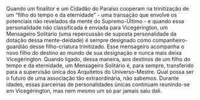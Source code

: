 ﻿Quando um finalitor e um Cidadão do Paraíso cooperam na trinitização de um “filho do tempo e da eternidade” - uma transação que envolve os potenciais não revelados da mente do Supremo-Último - e quando essa personalidade não classificada é enviada para Vicegérington, um Mensageiro Solitário (uma  repercussão de suposta personalidade da dotação dessa mente-deidade) é sempre designado como companheiro-guardião desse filho-criatura trinitizado. Esse mensageiro acompanha o novo filho do destino ao mundo de sua designação e nunca mais deixa Vicegérington. Quando ligado, dessa maneira, aos destinos de um filho do tempo e da eternidade, um Mensageiro Solitário é, para sempre, transferido para a supervisão única dos Arquitetos do Universo-Mestre. Qual possa ser o futuro de uma associação tão extraordinária, não sabemos. Durante idades, essas parceirias de personalidades únicas continuam reunindo-se em Vicegérington, mas nem mesmo um só par jamais saiu dali.